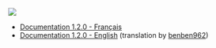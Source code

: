 ![](https://framagit.org/denissalem/VenC/raw/master/doc/logo.png "")

- [Documentation 1.2.0 - Français](https://framagit.org/denissalem/VenC/blob/master/doc/FR.md)
- [Documentation 1.2.0 - English](https://framagit.org/denissalem/VenC/blob/master/doc/EN.md) (translation by [benben962](https://github.com/benben962))
